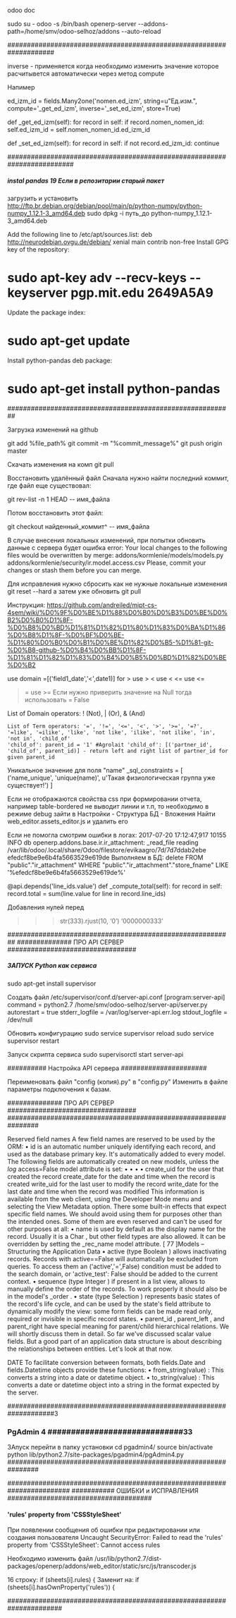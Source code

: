 odoo doc

sudo su - odoo -s /bin/bash
openerp-server --addons-path=/home/smv/odoo-selhoz/addons
--auto-reload

####################################################################

inverse - применяется когда необходимо изменить значение которое расчитывется автоматически через метод compute 

Напимер

ed_izm_id = fields.Many2one('nomen.ed_izm', string=u"Ед.изм.", compute='_get_ed_izm', inverse='_set_ed_izm',  store=True)

def _get_ed_izm(self):
    for record in self:
        if record.nomen_nomen_id:
            self.ed_izm_id = self.nomen_nomen_id.ed_izm_id


def _set_ed_izm(self):
    for record in self:
        if not record.ed_izm_id: continue
        


#########################################################################


#####  instal pandas 19 Если в репозитарии старый пакет
загрузить и установить http://ftp.br.debian.org/debian/pool/main/p/python-numpy/python-numpy_1.12.1-3_amd64.deb
sudo dpkg -i путь_до python-numpy_1.12.1-3_amd64.deb

Add the following line to /etc/apt/sources.list:
deb http://neurodebian.ovgu.de/debian/ xenial main contrib non-free
Install GPG key of the repository:
# sudo apt-key adv --recv-keys --keyserver pgp.mit.edu 2649A5A9
Update the package index:
# sudo apt-get update
Install python-pandas deb package:
# sudo apt-get install python-pandas

##########################################################

Загрузка изменений на github

git add %file_path%
git commit -m "%commit_message%"
git push origin master

Скачать изменения на комп
git pull


Восстановить удалённый файл
Сначала нужно найти последний коммит, где файл еще существовал:

git rev-list -n 1 HEAD -- имя_файла

Потом восстановить этот файл:

git checkout найденный_коммит^ -- имя_файла


В случае внесения локальных изменений, при попытки обновить данные с сервера будет ошибка 
error: Your local changes to the following files would be overwritten by merge:
  addons/kormlenie/models/models.py
  addons/kormlenie/security/ir.model.access.csv
Please, commit your changes or stash them before you can merge.

Для исправления нужно сбросить как не нужные локальные изменения
git reset --hard
а затем уже обновить git pull


Инструкция: https://github.com/andreiled/mipt-cs-4sem/wiki/%D0%9F%D0%BE%D1%88%D0%B0%D0%B3%D0%BE%D0%B2%D0%B0%D1%8F-%D0%B8%D0%BD%D1%81%D1%82%D1%80%D1%83%D0%BA%D1%86%D0%B8%D1%8F-%D0%BF%D0%BE-%D1%80%D0%B0%D0%B1%D0%BE%D1%82%D0%B5-%D1%81-git-%D0%B8-github-%D0%B4%D0%BB%D1%8F-%D1%81%D1%82%D1%83%D0%B4%D0%B5%D0%BD%D1%82%D0%BE%D0%B2


use domain =[('field1_date','&lt;',date1)]
for > use &gt;
    < use &lt;
   <= use &lt;=
   >= use &gt;=
   Если нужно приверить значение на Null тогда использовать = False

List of Domain operators: ! (Not), | (Or), & (And)

	List of Term operators: '=', '!=', '<=', '<', '>', '>=', '=?', '=like', '=ilike', 'like', 'not like', 'ilike', 'not ilike', 'in', 'not in', 'child_of'
	'child_of': parent_id = '1' #Agrolait 'child_of': [('partner_id', 'child_of', parent_id)] - return left and right list of partner_id for given parent_id



Уникальное значение для поля "name"
_sql_constraints = [
						    ('name_unique', 'unique(name)', u'Такая физиологическая группа уже существует!')
						]




Если не отображаются свойства css при формировании отчета, например table-bordered не выводит линии и т.п, то необходимо в режиме debug зайти в Настройки - Структура БД - Вложения
Найти web_editor.assets_editor.js и удалить его

Если не помогла смотрим ошибки в логах:
2017-07-20 17:12:47,917 10155 INFO db openerp.addons.base.ir.ir_attachment: _read_file reading /var/lib/odoo/.local/share/Odoo/filestore/evikaagro/7d/7d7ddab2ebe
efedcf8be9e6b4fa5663529e619de
Выполняем в БД:
delete FROM "public"."ir_attachment" WHERE "public"."ir_attachment"."store_fname" LIKE '%efedcf8be9e6b4fa5663529e619de%'




@api.depends('line_ids.value')
def _compute_total(self):
    for record in self:
        record.total = sum(line.value for line in record.line_ids)





Добавления нулей перед
>>> str(333).rjust(10, ‘0’)
‘0000000333’



##########################################################
##############  ПРО API СЕРВЕР #################################



#####   ЗАПУСК Python как сервиса   #########

sudo apt-get install supervisor

Создать файл /etc/supervisor/conf.d/server-api.conf
[program:server-api]
command = python2.7 /home/smv/odoo-selhoz/server-api/server.py
autorestart = true
stderr_logfile = /var/log/server-api.err.log
stdout_logfile = /dev/null

Обновить конфигурацию
sudo service supervisor reload
sudo service supervisor restart

Запуск скрипта сервиса
sudo supervisorctl start server-api



##########  Настройка API сервера ######################

Переименовать файл "config (копия).py"  в "config.py"
Изменить в файле параметры подключения к базам.



##############  ПРО API СЕРВЕР #################################
################################################################






Reserved field names
A few field names are reserved to be used by the ORM:
•  id is an automatic number uniquely identifying each record, and used as the
database primary key. It's automatically added to every model.
The following fields are automatically created on new models, unless the _log_
access=False model attribute is set:
• 
• 
• 
• 
create_uid for the user that created the record
create_date for the date and time when the record is created
write_uid for the last user to modify the record
write_date for the last date and time when the record was modified
This information is available from the web client, using the Developer Mode menu
and selecting the View Metadata option.
There some built-in effects that expect specific field names. We should avoid using
them for purposes other than the intended ones. Some of them are even reserved and
can't be used for other purposes at all:
•  name is used by default as the display name for the record. Usually it is a
Char , but other field types are also allowed. It can be overridden by setting
the _rec_name model attribute.
[ 77 ]Models – Structuring the Application Data
•  active (type Boolean ) allows inactivating records. Records with
active==False will automatically be excluded from queries. To access them
an ('active','=',False) condition must be added to the search domain,
or 'active_test': False should be added to the current context.
•  sequence (type Integer ) if present in a list view, allows to manually
define the order of the records. To work properly it should also be in the
model's _order .
•  state (type Selection ) represents basic states of the record's life cycle, and
can be used by the state's field attribute to dynamically modify the view:
some form fields can be made read only, required or invisible in specific
record states.
•  parent_id , parent_left , and parent_right have special meaning for
parent/child hierarchical relations. We will shortly discuss them in detail.
So far we've discussed scalar value fields. But a good part of an application data
structure is about describing the relationships between entities. Let's look at that now.




DATE
To facilitate conversion between formats, both fields.Date and fields.Datetime
objects provide these functions:
•  from_string(value) : This converts a string into a date or datetime object.
•  to_string(value) : This converts a date or datetime object into a string in
the format expected by the server.


####################################################################3
###       PgAdmin 4  #############################33
ЗАпуск
перейти в папку установки cd pgadmin4/
source bin/activate
python lib/python2.7/site-packages/pgadmin4/pgAdmin4.py
################################################################





########################################################################
###########   ОШИБКИ и ИСПРАВЛЕНИЯ #####################################


#### 'rules' property from 'CSSStyleSheet' #################

При появлении сообщения об ошибки при редактировании или создания пользователя
Uncaught SecurityError: Failed to read the 'rules' property from 'CSSStyleSheet': Cannot access rules

Необходимо изменить файл 
/usr/lib/python2.7/dist-packages/openerp/addons/web_editor/static/src/js/transcoder.js

16 строку:   if (sheets[i].rules) {
Заменит на:  if (sheets[i].hasOwnProperty('rules')) {

######################################################################